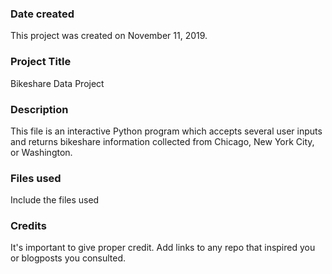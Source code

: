 ### Date created
This project was created on November 11, 2019.

### Project Title
Bikeshare Data Project

### Description
This file is an interactive Python program which accepts several user inputs and returns bikeshare information collected from Chicago, New York City, or Washington.

### Files used
Include the files used

### Credits
It's important to give proper credit. Add links to any repo that inspired you or blogposts you consulted.
